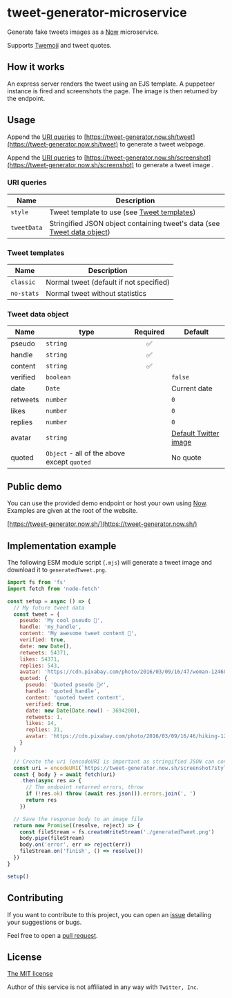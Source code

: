 # tweet-generator-microservice
Generate fake tweets images as a [Now](https://zeit.co/now) microservice.

Supports [Twemoji](https://twemoji.twitter.com/) and tweet quotes.

## How it works
An express server renders the tweet using an EJS template. A puppeteer instance is fired and screenshots the page. The image is then returned by the endpoint.

## Usage
Append the [URI queries](#uri-queries) to [https://tweet-generator.now.sh/tweet](https://tweet-generator.now.sh/tweet) to generate a tweet webpage.

Append the [URI queries](#uri-queries) to [https://tweet-generator.now.sh/screenshot](https://tweet-generator.now.sh/screenshot) to generate a tweet image .

### URI queries
| Name | Description |
| ---- | ----------- |
| `style` | Tweet template to use (see [Tweet templates](#tweet-templates)) |
| `tweetData` | Stringified JSON object containing tweet's data (see [Tweet data object](#tweet-data-object)) |

### Tweet templates
| Name | Description |
| ---- | ----------- |
| `classic` | Normal tweet (default if not specified) |
| `no-stats` | Normal tweet without statistics |

### Tweet data object
| Name | type | Required | Default |
| ---- | ---- | :------: | ------- |
| pseudo | `string` | ✅ |  |
| handle | `string` | ✅ |  |
| content | `string` | ✅ |  |
| verified | `boolean` |  | `false` |
| date | `Date` |  | Current date |
| retweets | `number` |  | `0` |
| likes | `number` |  | `0` |
| replies | `number` |  | `0` |
| avatar | `string` |  | [Default Twitter image](https://abs.twimg.com/sticky/default_profile_images/default_profile_400x400.png) |
| quoted | `Object` - all of the above except `quoted` |  | No quote |

## Public demo
You can use the provided demo endpoint or host your own using [Now](https://zeit.co/now). Examples are given at the root of the website.

[https://tweet-generator.now.sh/](https://tweet-generator.now.sh/)

## Implementation example
The following ESM module script (`.mjs`) will generate a tweet image and download it to `generatedTweet.png`.

```js
import fs from 'fs'
import fetch from 'node-fetch'

const setup = async () => {
  // My future tweet data
  const tweet = {
    pseudo: 'My cool pseudo 🎉',
    handle: 'my_handle',
    content: 'My awesome tweet content 💖',
    verified: true,
    date: new Date(),
    retweets: 54371,
    likes: 54371,
    replies: 543,
    avatar: 'https://cdn.pixabay.com/photo/2016/03/09/16/47/woman-1246844_960_720.jpg',
    quoted: {
      pseudo: 'Quoted pseudo 🤷‍♂️',
      handle: 'quoted_handle',
      content: 'quoted tweet content',
      verified: true,
      date: new Date(Date.now() - 3694200),
      retweets: 1,
      likes: 14,
      replies: 21,
      avatar: 'https://cdn.pixabay.com/photo/2016/03/09/16/46/hiking-1246836__340.jpg'
    }
  }

  // Create the uri (encodeURI is important as stringified JSON can contain invalid query characters)
  const uri = encodeURI(`https://tweet-generator.now.sh/screenshot?style=classic&tweetData=${JSON.stringify(tweet)}`)
  const { body } = await fetch(uri)
    .then(async res => {
      // The endpoint returned errors, throw
      if (!res.ok) throw (await res.json()).errors.join(', ')
      return res
    })

  // Save the response body to an image file
  return new Promise((resolve, reject) => {
    const fileStream = fs.createWriteStream('./generatedTweet.png')
    body.pipe(fileStream)
    body.on('error', err => reject(err))
    fileStream.on('finish', () => resolve())
  })
}

setup()
```

## Contributing
If you want to contribute to this project, you can open an [issue](https://github.com/rigwild/tweet-generator-microservice/issues) detailing your suggestions or bugs.

Feel free to open a [pull request](https://github.com/rigwild/tweet-generator-microservice/pulls).

## License
[The MIT license](./LICENSE)

Author of this service is not affiliated in any way with `Twitter, Inc`.
